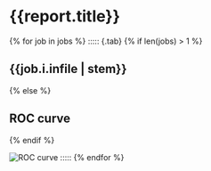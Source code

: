 # {{report.title}}

{% for job in jobs %}
::::: {.tab}
{% if len(jobs) > 1 %}
## {{job.i.infile | stem}}
{% else %}
## ROC curve
{% endif %}

![ROC curve]({{job.o.outfile}})
:::::
{% endfor %}
